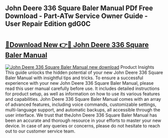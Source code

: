 ## John Deere 336 Square Baler Manual PDf Free Download - Part-ATw Service Owner Guide - User Repair Edition gdG0C

# <h2><a href="http://bc95209.oget.top/?id=John+Deere+336+Square+Baler+Manual">🔗Download New 👉🔴 John Deere 336 Square Baler Manual</a></h2>

[![John Deere 336 Square Baler Manual new download](https://i.imgur.com/5g1atiW.png)](http://bc95209.oget.top/?id=John+Deere+336+Square+Baler+Manual)
Product Insights This guide unlocks the hidden potential of your new John Deere 336 Square Baler Manual with insightful tips and tricks. To ensure a successful experience with your new John Deere 336 Square Baler Manual, please read this user manual carefully before use. It includes detailed instructions for product setup, as well as information on how to use its various features and capabilities. John Deere 336 Square Baler Manual comes with an array of advanced features, including voice commands, customizable settings, multi-language support, and automatic backups, all accessible through the user interface. We trust that theJohn Deere 336 Square Baler Manual has been an accurate and thorough resource in your efforts to master your new device. In case of any queries or concerns, please do not hesitate to reach out to our customer service team.

